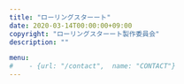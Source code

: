 ```yaml
---
title: "ローリングスターート"
date: 2020-03-14T00:00:00+09:00
copyright: "ローリングスターート製作委員会"
description: ""

menu:
#    - {url: "/contact",  name: "CONTACT"}
---
```

